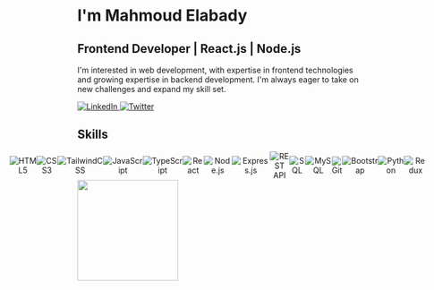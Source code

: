 
#  I'm Mahmoud Elabady

##  Frontend Developer | React.js | Node.js
<p>I'm interested in web development, with expertise in frontend technologies and growing expertise in backend development. I'm always eager to take on new challenges and expand my skill set.</p>
 <div align="">
 <a  href="https://www.linkedin.com/in/mahmoud-elabady-272b61239/"> <img  src="https://img.shields.io/badge/-LinkedIn-0A66C2?style=flat-square&logo=linkedin&logoColor=white"  alt="LinkedIn"  /> </a> <a  href="https://x.com/m7moud_elabady"> <img  src="https://img.shields.io/badge/--0A66C2?style=flat-square&logo=x&logoColor=white"  alt="Twitter"  /> </a></div>

## Skills
<div align="center">
  <div style="display: flex;  justify-content: center;align-items:center;">
    <img src="https://img.shields.io/badge/-HTML5-E34F26?style=flat-square&logo=html5&logoColor=white" alt="HTML5" />
    <img src="https://img.shields.io/badge/-CSS3-1572B6?style=flat-square&logo=css3" alt="CSS3" />
    <img src="https://img.shields.io/badge/-TailwindCSS-38B2AC?style=flat-square&logo=tailwind-css&logoColor=white" alt="TailwindCSS" />
    <img src="https://img.shields.io/badge/-JavaScript-F7DF1E?style=flat-square&logo=javascript&logoColor=black" alt="JavaScript" />
    <img src="https://img.shields.io/badge/-TypeScript-007ACC?style=flat-square&logo=typescript&logoColor=white" alt="TypeScript" />
    <img src="https://img.shields.io/badge/-React-61DAFB?style=flat-square&logo=react&logoColor=black" alt="React" />
    <img src="https://img.shields.io/badge/-Node.js-339933?style=flat-square&logo=node.js&logoColor=white" alt="Node.js" />
    <img src="https://img.shields.io/badge/-Express.js-000000?style=flat-square&logo=express&logoColor=white" alt="Express.js" />
    <img src="https://img.shields.io/badge/-REST%20API-FF6C37?style=flat-square&logo=postman&logoColor=white" alt="REST API" />
    <img src="https://img.shields.io/badge/-SQL-4479A1?style=flat-square&logo=mysql&logoColor=white" alt="SQL" />
    <img src="https://img.shields.io/badge/-MySQL-4479A1?style=flat-square&logo=mysql&logoColor=white" alt="MySQL" />
    <img src="https://img.shields.io/badge/-Git-F05032?style=flat-square&logo=git&logoColor=white" alt="Git" />
    <img src="https://img.shields.io/badge/-Bootstrap-7952B3?style=flat-square&logo=bootstrap&logoColor=white" alt="Bootstrap" />
    <img src="https://img.shields.io/badge/-Python-3776AB?style=flat-square&logo=python&logoColor=white" alt="Python" />
    <img src="https://img.shields.io/badge/-Redux-764ABC?style=flat-square&logo=redux&logoColor=white" alt="Redux" />
  </div>
</div>

<img height="180em" src="https://github-readme-stats-sigma-five.vercel.app/api?username=MahmoudEl3bady&theme=dark&background=000000&show_icons=true&hide_border=true&&count_private=true&include_all_commits=true" />
